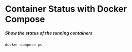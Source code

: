 # Container Status with Docker Compose
##### Show the status of the running containers
```docker-compose ps``` 
